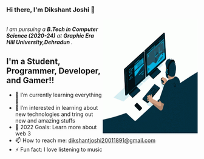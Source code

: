 ### Hi there, I'm Dikshant Joshi 👋 

<img align="right" src="./coding.gif" height=300px width=250px>

<br>
<i>I am pursuing a <b>B.Tech in Computer Science (2020-24)</b> at <b>Graphic Era Hill University,Dehradun </b>.</i>
<br>

## I'm a Student, Programmer, Developer, and Gamer!!

- 🌱 I’m currently learning everything 🤣
- 👀 I’m interested in learning about new technologies and tring out new and amazing stuffs
- 🥅 2022 Goals: Learn more about web 3
- 📫 How to reach me: dikshantjoshi20011891@gmail.com
- ⚡ Fun fact: I love listening to music

